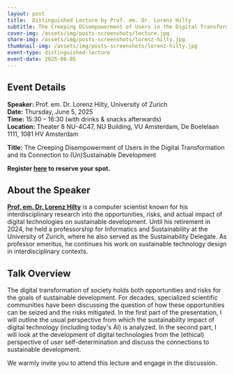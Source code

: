 ```yaml
---
layout: post
title:  Distinguished Lecture by Prof. em. Dr. Lorenz Hilty
subtitle: The Creeping Disempowerment of Users in the Digital Transformation and its Connection to (Un)Sustainable Development
cover-img: /assets/img/posts-screenshots/lecture.jpg
share-img: /assets/img/posts-screenshots/lorenz-hilty.jpg
thumbnail-img: /assets/img/posts-screenshots/lorenz-hilty.jpg
event-type: distinguished-lecture
event-date: 2025-06-05
---
```


## Event Details

**Speaker:** Prof. em. Dr. Lorenz Hilty, University of Zurich   
**Date:** Thursday, June 5, 2025    
**Time:** 15:30 – 16:30 (with drinks & snacks afterwards)     
**Location:** Theater 8 NU-4C47, NU Building, VU Amsterdam, De Boelelaan 1111, 1081 HV Amsterdam

**Title:** The Creeping Disempowerment of Users in the Digital Transformation and its Connection to (Un)Sustainable Development

**Register [here](https://forms.gle/PxYoPzQrR5kuywm96) to reserve your spot.** 


## About the Speaker  

[**Prof. em. Dr. Lorenz Hilty**](https://www.ifi.uzh.ch/en/isr/people/hilty.html) is a computer scientist known for his interdisciplinary research into the opportunities, risks, and actual impact of digital technologies on sustainable development. Until his retirement in 2024, he held a professorship for Informatics and Sustainability at the University of Zurich, where he also served as the Sustainability Delegate. As professor emeritus, he continues his work on sustainable technology design in interdisciplinary contexts.


## Talk Overview  

The digital transformation of society holds both opportunities and risks for the goals of sustainable development. For decades, specialized scientific communities have been discussing the question of how these opportunities can be seized and the risks mitigated. In the first part of the presentation, I will outline the usual perspective from which the sustainability impact of digital technology (including today's AI) is analyzed. In the second part, I will look at the development of digital technologies from the (ethical) perspective of user self-determination and discuss the connections to sustainable development.

We warmly invite you to attend this lecture and engage in the discussion.
